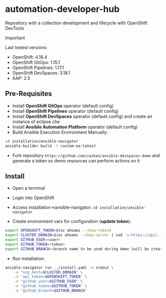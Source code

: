 # automation-developer-hub

Repository with a collection development and lifecycle with OpenShift DevTools

> [!IMPORTANT]  
> Last tested versions: 
> - OpenShift: 4.18.4
> - OpenShift GitOps: 1.15.1
> - OpenShift Pipelines: 1.17.1 
> - OpenShift DevSpaces: 3.18.1
> - AAP: 2.5


## Pre-Requisites

- Install **OpenShift GitOps** operator (default config)
- Install **OpenShift Pipelines** operator (default config)
- Install **OpenShift DevSpaces** operator (default config) and create an instance of eclipse che
- Install **Ansible Automation Platform** operator (default config)
- Build Ansible Execution Environment Manually:

```sh
cd installation/ansible-navigator
ansible-builder build -t custom-ee:latest
```

- Fork repository `https://github.com/zaskan/ansible-devspaces-demo` and generate a token so demo resources can perform actions on it

## Install

- Open a terminal

- Login into OpenShift

- Access installation->ansible-navigator: `cd installation/ansible-navigator`

- Create environment vars for configuration (**update token**):

```sh
export OPENSHIFT_TOKEN=$(oc whoami --show-token)
export CLUSTER_DOMAIN=$(oc whoami --show-server | sed 's~https://api\.~~' | sed 's~:.*~~')
export GITHUB_USER=<user>
export GITHUB_TOKEN=<token>
export GITHUB_BRANCH=<branch name to be used during demo (will be created and deleted automatically)>
```

- Run installation:

```sh
ansible-navigator run ../install.yaml -m stdout \
    -e "ocp_host=$CLUSTER_DOMAIN" \
    -e "api_token=$OPENSHIFT_TOKEN" \
    -e "github_user=$GITHUB_USER" \
    -e "github_token=$GITHUB_TOKEN" \
    -e "github_branch=$GITHUB_BRANCH"
```



